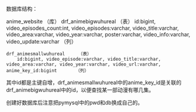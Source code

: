 数据库结构：

anime_website   （库）
	drf_animebigwuhureal     （表）
		id:bigint, video_episodes_count:int, video_episodes:varchar, video_title:varchar, video_area:varchar, video_year:varchar, poster:varchar, video_info:varchar, video_update:varchar        （列）

  
	drf_animesmallwuhureal     （表）
		id:bigint, video_episode:varchar, video_title:varchar, video_area:varchar, video_year:varchar, video_url:varchar, anime_key_id:bigint       （列）


其中id都是主键自增，drf_animesmallwuhureal中的anime_key_id是关联的drf_animebigwuhureal中的id，以便查找某一部动漫有哪几集。


创建好数据库后注意把pymysql中的pwd和db换成自己的。
